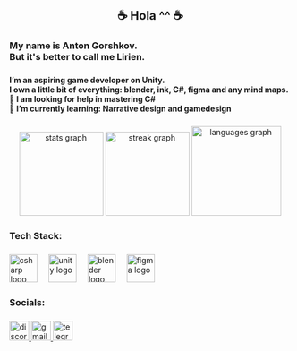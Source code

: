 <h2 align="center">☕ Hola ^^ ☕</h2>

###

<h3 align="left">My name is Anton Gorshkov.<br>But it's better to call me Lirien.</h3>

###

<h4 align="left">I’m an aspiring game developer on Unity.<br>I own a little bit of everything: blender, ink, C#, figma and any mind maps.<br>🤝 I am looking for help in mastering C#<br>🌱 I’m currently learning: Narrative design and gamedesign</h4>

###

<div align="center">
  <img src="https://github-readme-stats.vercel.app/api?username=Lirien-Kampmai&hide_title=false&hide_rank=false&show_icons=true&include_all_commits=true&count_private=true&disable_animations=false&theme=midnight-purple&locale=en&hide_border=false" height="150" alt="stats graph"  />
  <img src="https://streak-stats.demolab.com?user=Lirien-Kampmai&locale=en&mode=daily&theme=midnight-purple&hide_border=false&border_radius=5" height="150" alt="streak graph"  />
  <img src="https://github-readme-stats.vercel.app/api/top-langs?username=Lirien-Kampmai&locale=en&hide_title=false&layout=compact&card_width=320&langs_count=5&theme=midnight-purple&hide_border=false" height="160" alt="languages graph"  />
</div>

###

<h3 align="left">Tech Stack:</h3>

###

<div align="left">
  <img src="https://cdn.jsdelivr.net/gh/devicons/devicon/icons/csharp/csharp-original.svg" height="50" alt="csharp logo"  />
  <img width="12" />
  <img src="https://cdn.jsdelivr.net/gh/devicons/devicon/icons/unity/unity-original.svg" height="50" alt="unity logo"  />
  <img width="12" />
  <img src="https://cdn.jsdelivr.net/gh/devicons/devicon/icons/blender/blender-original.svg" height="50" alt="blender logo"  />
  <img width="12" />
  <img src="https://cdn.jsdelivr.net/gh/devicons/devicon/icons/figma/figma-original.svg" height="50" alt="figma logo"  />
</div>

###

<h3 align="left">Socials:</h3>

###

<div align="left">
  <a href="lirienkampmai" target="_blank">
    <img src="https://img.shields.io/static/v1?message=Discord&logo=discord&label=&color=7289DA&logoColor=gold&labelColor=black&style=for-the-badge" height="35" alt="discord logo"  />
  </a>
  <a href="anton.liri.gorshkov@icloud.com" target="_blank">
    <img src="https://img.shields.io/static/v1?message=Mail&logo=gmail&label=&color=D14836&logoColor=gold&labelColor=black&style=for-the-badge" height="35" alt="gmail logo"  />
  </a>
  <a href="@Lirien_Kampmai" target="_blank">
    <img src="https://img.shields.io/static/v1?message=%20Lirien&logo=telegram&label=&color=2CA5E0&logoColor=gold&labelColor=black&style=for-the-badge" height="35" alt="telegram logo"  />
  </a>
</div>

###

